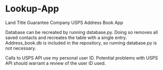 # Lookup-App
Land Title Guarantee Company USPS Address Book App

Database can be recreated by running database.py. Doing so removes all saved contacts and recreates the table with a single entry.
Address_book.db is included in the repository, so running database.py is not necessary.

Calls to USPS API use my personal user ID. Potential problems with USPS API should warrant a review of the user ID used.
